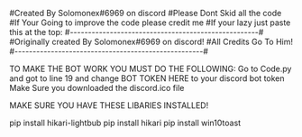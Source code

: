 #Created By Solomonex#6969 on discord
#Please Dont Skid all the code 
#If Your Going to improve the code please credit me
#If your lazy just paste this at the top:
#----------------------------------------------------#
#Originally created By Solomonex#6969 on discord!
#All Credits Go To Him!
#----------------------------------------------------#

TO MAKE THE BOT WORK YOU MUST DO THE FOLLOWING:
Go to Code.py and got to line 19 and change BOT TOKEN HERE to your discord bot token
Make Sure you downloaded the discord.ico file

MAKE SURE YOU HAVE THESE LIBARIES INSTALLED!

pip install hikari-lightbub
pip install hikari
pip install win10toast


